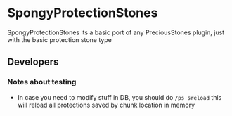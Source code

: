 # SpongyProtectionStones

SpongyProtectionStones its a basic port of any PreciousStones plugin, just with the basic protection stone type

## Developers

### Notes about testing
+ In case you need to modify stuff in DB, you should do `/ps sreload` this will reload all protections saved by chunk location in memory 
